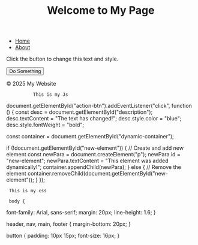 <!DOCTYPE html>
<html lang="en">
<head>
  <meta charset="UTF-8" />
  <meta name="viewport" content="width=device-width, initial-scale=1.0" />
  <title>Interactive Page</title>
  <link rel="stylesheet" href="style.css" />
</head>
<body>
  <header>
    <h1 id="main-title">Welcome to My Page</h1>
  </header>

  <nav>
    <ul>
      <li><a href="#">Home</a></li>
      <li><a href="#">About</a></li>
    </ul>
  </nav>

  <main>
    <section>
      <p id="description">Click the button to change this text and style.</p>
      <button id="action-btn">Do Something</button>
    </section>

  
  </main>

  <footer>
    <p>&copy; 2025 My Website</p>
  </footer>

  <script src="script.js"></script>
</body>
</html>

              This is my Js
document.getElementById("action-btn").addEventListener("click", function () {
  const desc = document.getElementById("description");
  desc.textContent = "The text has changed!";
  desc.style.color = "blue";
  desc.style.fontWeight = "bold";

  const container = document.getElementById("dynamic-container");
  
  if (!document.getElementById("new-element")) {
    // Create and add new element
    const newPara = document.createElement("p");
    newPara.id = "new-element";
    newPara.textContent = "This element was added dynamically!";
    container.appendChild(newPara);
  } else {
    // Remove the element
    container.removeChild(document.getElementById("new-element"));
  }
});

     This is my css
     
     body {
  font-family: Arial, sans-serif;
  margin: 20px;
  line-height: 1.6;
}

header, nav, main, footer {
  margin-bottom: 20px;
}

button {
  padding: 10px 15px;
  font-size: 16px;
}


      
